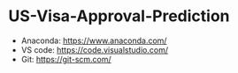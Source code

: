 # US-Visa-Approval-Prediction

- Anaconda: https://www.anaconda.com/
- VS code: https://code.visualstudio.com/
- Git: https://git-scm.com/
